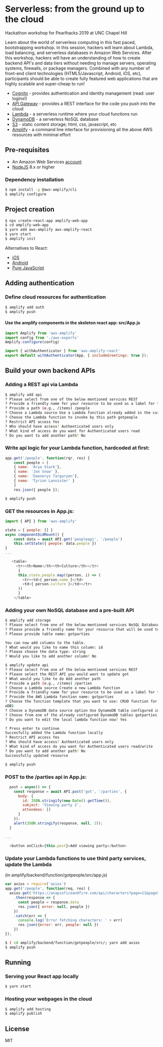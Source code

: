 # Serverless: from the ground up to the cloud

Hackathon workshop for Pearlhacks 2019 at UNC Chapel Hill

Learn about the world of serverless computing in this fast paced, bootstrapping workshop. In this session, hackers will learn about Lambda, load balancing, and serverless databases in Amazon Web Services. After this workshop, hackers will have an understanding of how to create backend API's and data tiers without needing to manage servers, operating systems, firewalls, or package managers. Combined with any number of front-end client technologies (HTML5/Javascript, Android, iOS, etc), participants should be able to create fully featured web applications that are highly scalable and super-cheap to run!

- [Cognito] - provides authentication and identity management (read: user logins!)
- [API Gateway] - provides a REST interface for the code you push into the cloud
- [Lambda] - a serverless runtime where your cloud functions run
- [DynamoDB] - a serverless NoSQL database
- [S3] - static content storage; html, css, javascript, etc
- [Amplify] - a command line interface for provisioning all the above AWS resources with minimal effort

## Pre-requisites

- An Amazon Web Services [account](https://aws.amazon.com/free/)
- [NodeJS] 8.x or higher

### Dependency installation

```sh
$ npm install -g @aws-amplify/cli
$ amplify configure
```

## Project creation

```sh
$ npx create-react-app amplify-web-app
$ cd amplify-web-app
$ yarn add aws-amplify aws-amplify-react
$ yarn start
$ amplify init
```

Alternatives to React:
 - [iOS](https://aws-amplify.github.io/docs/ios/start?ref=amplify-iOS-btn)
 - [Android](https://aws-amplify.github.io/docs/android/start?ref=amplify-android-btn)
 - [Pure JavaScript](https://aws-amplify.github.io/docs/js/start?ref=amplify-js-btn&platform=purejs)

## Adding authentication

### Define cloud resources for authentication

```sh
$ amplify add auth
$ amplify push
```

#### Use the amplify components in the skeleton react app: src/App.js 

```javascript
import Amplify from 'aws-amplify'
import config from './aws-exports'
Amplify.configure(config)

import { withAuthenticator } from 'aws-amplify-react'
export default withAuthenticator(App, { includeGreetings: true });
```

## Build your own backend APIs

### Adding a REST api via Lambda

```sh
$ amplify add api
? Please select from one of the below mentioned services REST
? Provide a friendly name for your resource to be used as a label for this category in the project: got
? Provide a path (e.g., /items) /people
? Choose a Lambda source Use a Lambda function already added in the current Amplify project
? Choose the Lambda function to invoke by this path gotpeople
? Restrict API access Yes
? Who should have access? Authenticated users only
? What kind of access do you want for Authenticated users read
? Do you want to add another path? No
```

### Write api logic for your Lambda function, hardcoded at first:

```javascript
app.get('/people', function(rqr, res) {
	const people = [
 	{ name: 'Arya Stark'},
 	{ name: 'Jon Snow' },
 	{ name: 'Daenerys Targaryen'},
 	{ name: 'Tyrion Lannister' }
 	]
 	res.json({ people });
```

```sh
$ amplify push
```

### GET the resources in App.js:
```javascript 
import { API } from 'aws-amplify'

state = { people: [] }
async componentDidMount() {
	const data = await API.get('peopleapi', '/people')
	this.setState({ people: data.people })
}
...

   <table>
     <tr><th>Name</th><th>Culture</th></tr>
      {
      this.state.people.map((person, i) => (
        <tr><td>{ person.name }</td>
        <td>{ person.culture }</td></tr>
      )) 
      }
    </table>
```

### Adding your own NoSQL database and a pre-built API

```sh
$ amplify add storage
? Please select from one of the below mentioned services NoSQL Database
? Please provide a friendly name for your resource that will be used to label this category in the project: gotparties
? Please provide table name: gotparties

You can now add columns to the table.
? What would you like to name this column: id
? Please choose the data type: string
? Would you like to add another column? No

$ amplify update api
? Please select from one of the below mentioned services REST
? Please select the REST API you would want to update got
? What would you like to do Add another path
? Provide a path (e.g., /items) /parties
? Choose a Lambda source Create a new Lambda function
? Provide a friendly name for your resource to be used as a label for this category in the project: gotparties
? Provide the AWS Lambda function name: gotparties
? Choose the function template that you want to use: CRUD function for Amazon DynamoDB table (Integration with Amazon API Gateway and Amazon Dynam
oDB)
? Choose a DynamoDB data source option Use DynamoDB table configured in the current Amplify project
? Choose from one of the already configured DynamoDB tables gotparties
? Do you want to edit the local lambda function now? Yes

? Press enter to continue 
Succesfully added the Lambda function locally
? Restrict API access Yes
? Who should have access? Authenticated users only
? What kind of access do you want for Authenticated users read/write
? Do you want to add another path? No
Successfully updated resource

$ amplify push
```

### POST to the /parties api in App.js:
```javascript
  post = async() => {
    const response = await API.post('got', '/parties', {
      body: {
        id: JSON.stringify(new Date().getTime()),
        subject: 'Viewing party 2',
        attendees: []
      }
    });
    alert(JSON.stringify(response, null, 2));
  }
  
...  
  
  <button onClick={this.post}>Add viewing party</button>
```

### Update your Lambda functions to use third party services, update the Lambda
(in amplify/backend/function/gotpeople/src/app.js)
```javascript
var axios = require('axios')
app.get('/people', function(req, res) {
  axios.get('https://anapioficeandfire.com/api/characters?page=11&pageSize=15')
    .then(response => {
      const people = response.data
      res.json({ error: null, people })
    })
    .catch(err => {
      console.log('Error fetching characters: ' + err)
      res.json({error: err, people: null })
    })
});
```

```sh
$ ( cd amplify/backend/function/gotpeople/src/; yarn add axios
$ amplify push
```

## Running 

### Serving your React app locally

```sh
$ yarn start
```

### Hosting your webpages in the cloud

```sh
$ amplify add hosting
$ amplify publish
```

License
----

MIT

[//]: # (These are reference links used in the body of this note)


   [amplify]: <https://aws-amplify.github.io/>
   [cognito]: <https://aws.amazon.com/cognito/>
   [s3]: <https://aws.amazon.com/s3/>
   [API Gateway]: <https://aws.amazon.com/api-gateway/>
   [lambda]: <https://aws.amazon.com/lambda/>
   [DynamoDB]: <https://aws.amazon.com/dynamodb/>
   [nodejs]: <http://nodejs.org>
   [bootstrap]: <http://twitter.github.com/bootstrap/>
   [react]: <https://reactjs.org/>
   [@gnethercutt]: <https://twitter.com/gnethercutt>

   [PlDb]: <https://github.com/joemccann/dillinger/tree/master/plugins/dropbox/README.md>
   [PlGh]: <https://github.com/joemccann/dillinger/tree/master/plugins/github/README.md>
   [PlGd]: <https://github.com/joemccann/dillinger/tree/master/plugins/googledrive/README.md>
   [PlOd]: <https://github.com/joemccann/dillinger/tree/master/plugins/onedrive/README.md>
   [PlMe]: <https://github.com/joemccann/dillinger/tree/master/plugins/medium/README.md>
   [PlGa]: <https://github.com/RahulHP/dillinger/blob/master/plugins/googleanalytics/README.md>
